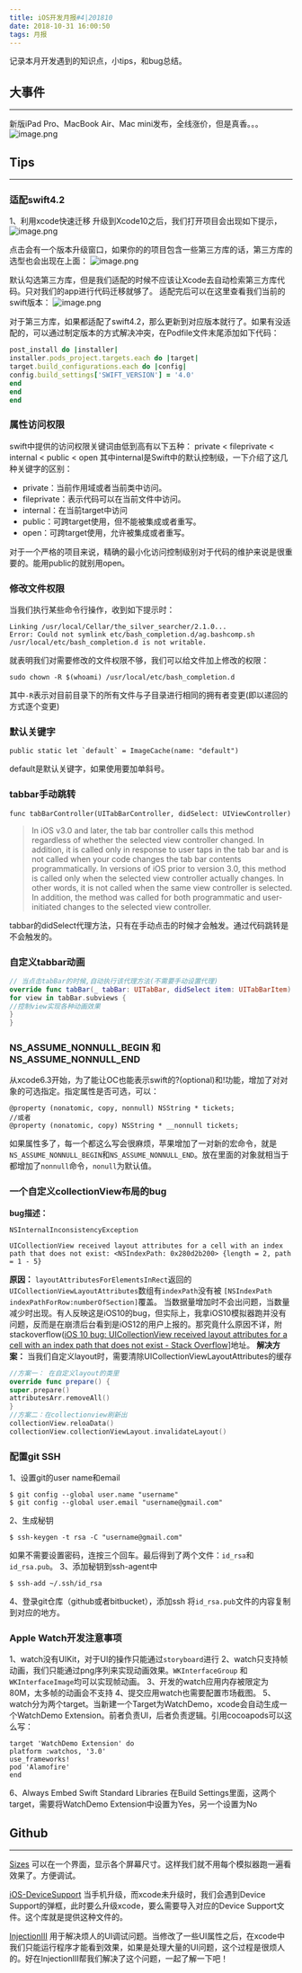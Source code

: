 ```yaml
---
title: iOS开发月报#4|201810
date: 2018-10-31 16:00:50
tags: 月报
---
```


记录本月开发遇到的知识点，小tips，和bug总结。
## 大事件
---
新版iPad Pro、MacBook Air、Mac mini发布，全线涨价，但是真香。。。
![image.png](https://upload-images.jianshu.io/upload_images/1059465-d64ed4ef11a3ee86.png?imageMogr2/auto-orient/strip%7CimageView2/2/w/1240)

## Tips
----
### 适配swift4.2
1、利用xcode快速迁移
升级到Xcode10之后，我们打开项目会出现如下提示，
![image.png](https://upload-images.jianshu.io/upload_images/1059465-ac05882ccd098391.png?imageMogr2/auto-orient/strip%7CimageView2/2/w/1240)

点击会有一个版本升级窗口，如果你的的项目包含一些第三方库的话，第三方库的选型也会出现在上面：
![image.png](https://upload-images.jianshu.io/upload_images/1059465-8041b545d62a3095.png?imageMogr2/auto-orient/strip%7CimageView2/2/w/1240)

默认勾选第三方库，但是我们适配的时候不应该让Xcode去自动检索第三方库代码。只对我们的app进行代码迁移就够了。
适配完后可以在这里查看我们当前的swift版本：
![image.png](https://upload-images.jianshu.io/upload_images/1059465-6e113852a3fb4b35.png?imageMogr2/auto-orient/strip%7CimageView2/2/w/1240)

对于第三方库，如果都适配了swift4.2，那么更新到对应版本就行了。如果有没适配的，可以通过制定版本的方式解决冲突，在Podfile文件末尾添加如下代码：
```ruby
post_install do |installer|
installer.pods_project.targets.each do |target|
target.build_configurations.each do |config|
config.build_settings['SWIFT_VERSION'] = '4.0'
end
end
end
```

### 属性访问权限
swift中提供的访问权限关键词由低到高有以下五种：
private < fileprivate < internal < public < open
其中internal是Swift中的默认控制级，一下介绍了这几种关键字的区别：
* private：当前作用域或者当前类中访问。
* fileprivate：表示代码可以在当前文件中访问。
* internal：在当前target中访问
* public：可跨target使用，但不能被集成或者重写。
* open：可跨target使用，允许被集成或者重写。

对于一个严格的项目来说，精确的最小化访问控制级别对于代码的维护来说是很重要的。能用public的就别用open。

### 修改文件权限
当我们执行某些命令行操作，收到如下提示时：
```
Linking /usr/local/Cellar/the_silver_searcher/2.1.0... 
Error: Could not symlink etc/bash_completion.d/ag.bashcomp.sh
/usr/local/etc/bash_completion.d is not writable.
```
就表明我们对需要修改的文件权限不够，我们可以给文件加上修改的权限：
```
sudo chown -R $(whoami) /usr/local/etc/bash_completion.d
```
其中`-R`表示对目前目录下的所有文件与子目录进行相同的拥有者变更(即以递回的方式逐个变更)

### 默认关键字
```
public static let `default` = ImageCache(name: "default")
```
default是默认关键字，如果使用要加单斜号。


### tabbar手动跳转
```
func tabBarController(UITabBarController, didSelect: UIViewController)
```
> In iOS v3.0 and later, the tab bar controller calls this method regardless of whether the selected view controller changed. In addition, it is called only in response to user taps in the tab bar and is not called when your code changes the tab bar contents programmatically.
> In versions of iOS prior to version 3.0, this method is called only when the selected view controller actually changes. In other words, it is not called when the same view controller is selected. In addition, the method was called for both programmatic and user-initiated changes to the selected view controller.

tabbar的didSelect代理方法，只有在手动点击的时候才会触发。通过代码跳转是不会触发的。
### 自定义tabbar动画
```swift
// 当点击tabBar的时候,自动执行该代理方法(不需要手动设置代理)  
override func tabBar(_ tabBar: UITabBar, didSelect item: UITabBarItem) {  
for view in tabBar.subviews {
//控制view实现各种动画效果
}
}
```

### NS_ASSUME_NONNULL_BEGIN 和 NS_ASSUME_NONNULL_END

从xcode6.3开始，为了能让OC也能表示swift的?(optional)和!功能，增加了对对象的可选指定。指定属性是否可选，可以：
```Objection-c
@property (nonatomic, copy, nonnull) NSString * tickets;
//或者
@property (nonatomic, copy) NSString * __nonnull tickets;
```

如果属性多了，每一个都这么写会很麻烦，苹果增加了一对新的宏命令，就是`NS_ASSUME_NONNULL_BEGIN`和`NS_ASSUME_NONNULL_END`。放在里面的对象就相当于都增加了`nonnull`命令，`nonull`为默认值。

### 一个自定义collectionView布局的bug
**bug描述：**
```xcode
NSInternalInconsistencyException

UICollectionView received layout attributes for a cell with an index path that does not exist: <NSIndexPath: 0x280d2b200> {length = 2, path = 1 - 5}
```
**原因：**
`layoutAttributesForElementsInRect`返回的`UICollectionViewLayoutAttributes`数组有`indexPath`没有被 `[NSIndexPath indexPathForRow:numberOfSection]`覆盖。
当数据量增加时不会出问题，当数量减少时出现。有人反映这是iOS10的bug，但实际上，我拿iOS10模拟器跑并没有问题，反而是在崩溃后台看到是iOS12的用户上报的。那究竟什么原因不详，附stackoverflow([iOS 10 bug: UICollectionView received layout attributes for a cell with an index path that does not exist - Stack Overflow](https://stackoverflow.com/questions/39867325/ios-10-bug-uicollectionview-received-layout-attributes-for-a-cell-with-an-index)]地址。
**解决方案：**
当我们自定义layout时，需要清除UICollectionViewLayoutAttributes的缓存
```swift
//方案一： 在自定义layout的类里
override func prepare() {
super.prepare()
attributesArr.removeAll()
}
//方案二：在collectionview刷新出
collectionView.reloaData()
collectionView.collectionViewLayout.invalidateLayout()
```

### 配置git SSH
1、设置git的user name和email
```
$ git config --global user.name "username"
$ git config --global user.email "username@gmail.com"
```
2、生成秘钥
```
$ ssh-keygen -t rsa -C "username@gmail.com"
```
如果不需要设置密码，连按三个回车。最后得到了两个文件：`id_rsa`和`id_rsa.pub`。
3、添加秘钥到ssh-agent中
```
$ ssh-add ~/.ssh/id_rsa
```
4、登录git仓库（github或者bitbucket），添加ssh
将`id_rsa.pub`文件的内容复制到对应的地方。

### Apple Watch开发注意事项
1、watch没有UIKit，对于UI的操作只能通过`storyboard`进行
2、watch只支持帧动画，我们只能通过png序列来实现动画效果。`WKInterfaceGroup` 和 `WKInterfaceImage`均可以实现帧动画。
3、开发的watch应用内存被限定为80M，太多帧的动画会不支持
4、提交应用watch也需要配置市场截图。
5、watch分为两个target。当新建一个Target为WatchDemo，xcode会自动生成一个WatchDemo Extension。前者负责UI，后者负责逻辑。引用cocoapods可以这么写：
```
target 'WatchDemo Extension' do
platform :watchos, '3.0'
use_frameworks!
pod 'Alamofire'
end
```
6、Always Embed Swift Standard Libraries
在Build Settings里面，这两个target，需要将WatchDemo Extension中设置为Yes，另一个设置为No
## Github
---
[Sizes](https://github.com/marcosgriselli/Sizes)
可以在一个界面，显示各个屏幕尺寸。这样我们就不用每个模拟器跑一遍看效果了。方便调试。

[iOS-DeviceSupport](https://github.com/iGhibli/iOS-DeviceSupport)
当手机升级，而xcode未升级时，我们会遇到Device Support的弹框，此时要么升级xcode，要么需要导入对应的Device Support文件。这个库就是提供这种文件的。

[InjectionIII](https://github.com/johnno1962/InjectionIII)
用于解决烦人的UI调试问题。当修改了一些UI属性之后，在xcode中我们只能运行程序才能看到效果，如果是处理大量的UI问题，这个过程是很烦人的。好在InjectionIII帮我们解决了这个问题，一起了解一下吧！


